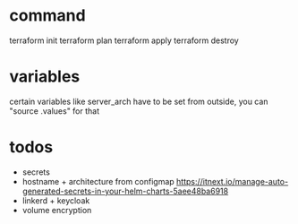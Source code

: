 # command
terraform init
terraform plan
terraform apply
terraform destroy

# variables
certain variables like server_arch have to be set from outside, you can "source .values" for that

# todos
- secrets
- hostname + architecture from configmap https://itnext.io/manage-auto-generated-secrets-in-your-helm-charts-5aee48ba6918
- linkerd + keycloak
- volume encryption